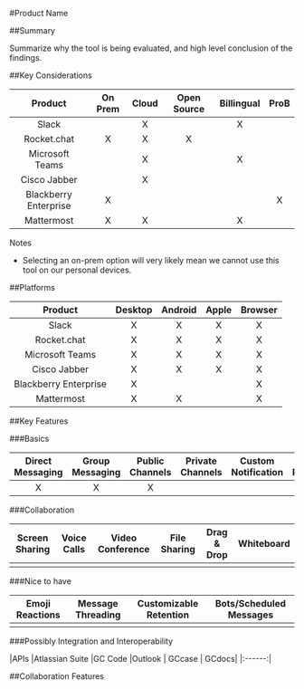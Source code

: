#Product Name

##Summary

Summarize why the tool is being evaluated, and high level conclusion of the findings.


##Key Considerations

|        Product        | On Prem | Cloud | Open Source | Billingual | ProB |
|:---------------------:|:-------:|:-----:|:-----------:|:----------:|:----:|
|         Slack         |         |   X   |             |     X      |      |
|      Rocket.chat      |    X    |   X   |      X      |            |      |
|    Microsoft Teams    |         |   X   |             |     X      |      |
|     Cisco Jabber      |         |   X   |             |            |      |
| Blackberry Enterprise |    X    |       |             |            |  X   |
|      Mattermost       |    X    |   X   |             |     X      |      |

Notes
* Selecting an on-prem option will very likely mean we cannot use this tool on our personal devices.



##Platforms

|        Product        | Desktop | Android | Apple | Browser |
|:---------------------:|:-------:|:-------:|:-----:|:-------:|
|         Slack         |    X    |    X    |   X   |    X    |
|      Rocket.chat      |    X    |    X    |   X   |    X    |
|    Microsoft Teams    |    X    |    X    |   X   |    X    |
|     Cisco Jabber      |    X    |    X    |   X   |    X    |
| Blackberry Enterprise |    X    |         |       |    X    |
|      Mattermost       |    X    |    X    |       |    X    |


##Key Features

###Basics

| Direct Messaging | Group Messaging | Public Channels | Private Channels | Custom Notification | Data Retention |
|:----------------:|:---------------:|:---------------:|:----------------:|:-------------------:|:--------------:|
|        X         |        X        |        X        |                  |                     |       X        |


###Collaboration

| Screen Sharing | Voice Calls | Video Conference | File Sharing | Drag & Drop | Whiteboard |
|:--------------:|:-----------:|:----------------:|:------------:|:-----------:|:----------:|
|                |             |                  |              |             |            |

###Nice to have

| Emoji Reactions | Message Threading | Customizable Retention | Bots/Scheduled Messages |
|:---------------:|:-----------------:|:----------------------:|:-----------------------:|
|                 |                   |                        |                         |

###Possibly Integration and Interoperability

|APIs    |Atlassian Suite |GC Code |Outlook | GCcase | GCdocs|
|:------:|

##Collaboration Features


##